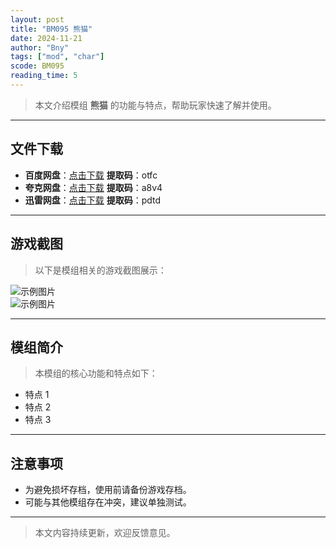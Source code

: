 ```yaml
---
layout: post
title: "BM095 熊猫"
date: 2024-11-21
author: "Bny"
tags: ["mod", "char"]
scode: BM095
reading_time: 5
---
```


> 本文介绍模组 **熊猫** 的功能与特点，帮助玩家快速了解并使用。

---





## 文件下载
- **百度网盘**：[点击下载](https://pan.baidu.com/s/15XhEGXUInSljAJnr8JkIJw?pwd=otfc)  **提取码**：otfc  
- **夸克网盘**：[点击下载](https://pan.quark.cn/s/37df670f561c?pwd=a8v4)  **提取码**：a8v4  
- **迅雷网盘**：[点击下载](https://pan.xunlei.com/s/VOCCbd6GY8oHfbqGR1Lbb3jeA1?pwd=pdtd)  **提取码**：pdtd  

---

## 游戏截图
> 以下是模组相关的游戏截图展示：

![示例图片](https://example.com/screenshot1.jpg)  
![示例图片](https://example.com/screenshot2.jpg)

---

## 模组简介
> 本模组的核心功能和特点如下：
- 特点 1
- 特点 2
- 特点 3

---

## 注意事项
- 为避免损坏存档，使用前请备份游戏存档。
- 可能与其他模组存在冲突，建议单独测试。

---

> 本文内容持续更新，欢迎反馈意见。

